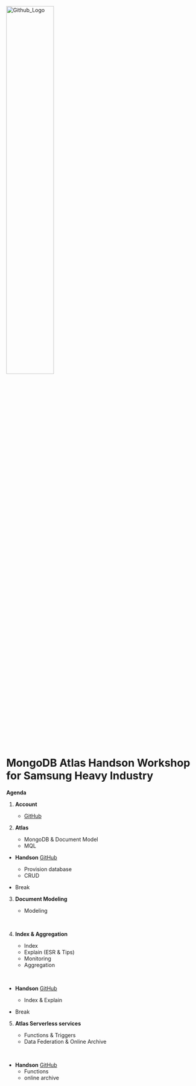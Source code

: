 <img src="https://companieslogo.com/img/orig/MDB_BIG-ad812c6c.png?t=1648915248" width="50%" title="Github_Logo"/> <br>

# MongoDB Atlas Handson Workshop for Samsung Heavy Industry

__Agenda__


1. __Account__
    - [GitHub][0]

2.  __Atlas__
    - MongoDB & Document Model
    - MQL
 
- __Handson__ [GitHub][1]
    - Provision database
    - CRUD
     

- Break
    

3. __Document Modeling__
    - Modeling
    
      
4.  __Index & Aggregation__
    - Index
    - Explain (ESR & Tips)
    - Monitoring
    - Aggregation
    
     
- __Handson__  [GitHub][3]
    - Index & Explain


- Break
        

5. __Atlas Serverless services__
    - Functions & Triggers
    - Data Federation & Online Archive
    
     
- __Handson__  [GitHub][5]
    - Functions
    - online archive


[0]: https://github.com/MongoDBAtlas/SamsungHeavyIndustry/tree/main/01.account

[1]: https://github.com/MongoDBAtlas/SamsungHeavyIndustry/tree/main/02.Provision%20and%20CRUD


[3]: https://github.com/MongoDBAtlas/SamsungHeavyIndustry/tree/main/03.index%20and%20aggregation


[5]: https://github.com/MongoDBAtlas/SamsungHeavyIndustry/tree/main/04.atlas-serverless